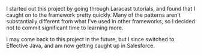 I started out this project by going through Laracast tutorials, and found that I caught on to the framework pretty quickly. Many of the patterns aren't substantially different from what I've used in other frameworks, so I decided not to commit significant time to learning more.

I may come back to this project in the future, but I since switched to Effective Java, and am now getting caught up in Salesforce.
